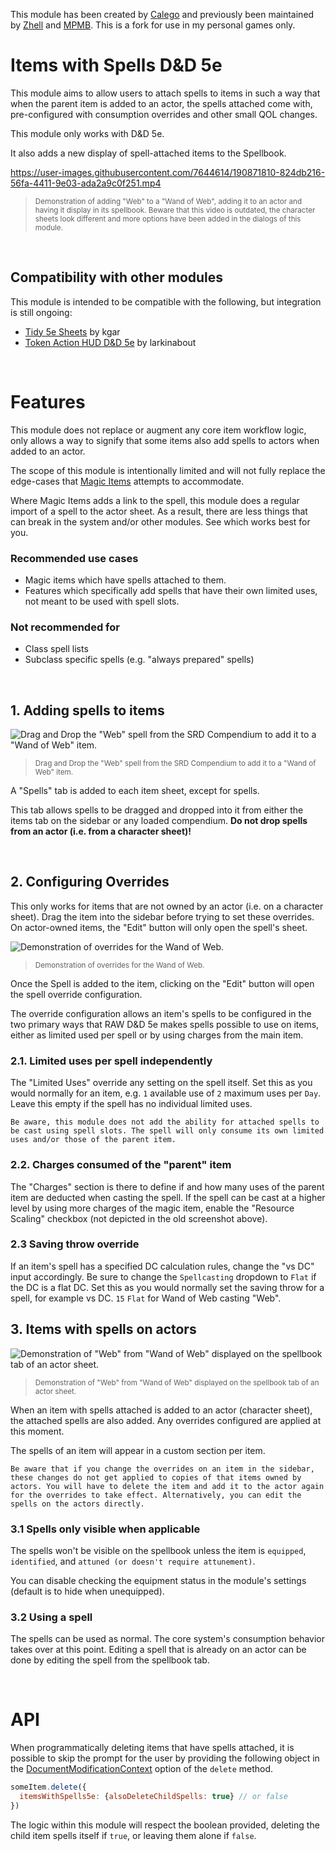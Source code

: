 This module has been created by [Calego](https://github.com/ElfFriend-DnD/foundryvtt-items-with-spells-5e) and previously been maintained by [Zhell](https://github.com/krbz999/foundryvtt-items-with-spells-5e) and [MPMB](https://github.com/morepurplemorebetter). This is a fork for use in my personal games only.

# Items with Spells D&D 5e
This module aims to allow users to attach spells to items in such a way that when the parent item is added to an actor, the spells attached come with, pre-configured with consumption overrides and other small QOL changes.

This module only works with D&D 5e.

It also adds a new display of spell-attached items to the Spellbook.

https://user-images.githubusercontent.com/7644614/190871810-824db216-56fa-4411-9e03-ada2a9c0f251.mp4
> <sup>Demonstration of adding "Web" to a "Wand of Web", adding it to an actor and having it display in its spellbook.
Beware that this video is outdated, the character sheets look different and more options have been added in the dialogs of this module.</sup>

&nbsp;

## Compatibility with other modules
This module is intended to be compatible with the following, but integration is still ongoing:
- [Tidy 5e Sheets](https://github.com/kgar/foundry-vtt-tidy-5e-sheets) by kgar
- [Token Action HUD D&D 5e](https://github.com/Larkinabout/fvtt-token-action-hud-dnd5e) by larkinabout

&nbsp;

# Features
This module does not replace or augment any core item workflow logic, only allows a way to signify that some items also add spells to actors when added to an actor.

The scope of this module is intentionally limited and will not fully replace the edge-cases that [Magic Items](https://github.com/PwQt/magic-items-2) attempts to accommodate.

Where Magic Items adds a link to the spell, this module does a regular import of a spell to the actor sheet. As a result, there are less things that can break in the system and/or other modules. See which works best for you.

### Recommended use cases
- Magic items which have spells attached to them.
- Features which specifically add spells that have their own limited uses, not meant to be used with spell slots.

### Not recommended for
- Class spell lists
- Subclass specific spells (e.g. "always prepared" spells)

&nbsp;

## 1. Adding spells to items
![Drag and Drop the "Web" spell from the SRD Compendium to add it to a "Wand of Web" item.](https://user-images.githubusercontent.com/7644614/190871191-9255a1af-c784-41a3-a9f2-722fc90cef26.png)
> <sup>Drag and Drop the "Web" spell from the SRD Compendium to add it to a "Wand of Web" item.</sup>

A "Spells" tab is added to each item sheet, except for spells.

This tab allows spells to be dragged and dropped into it from either the items tab on the sidebar or any loaded compendium.
**Do not drop spells from an actor (i.e. from a character sheet)!**

&nbsp;

## 2. Configuring Overrides
This only works for items that are not owned by an actor (i.e. on a character sheet). Drag the item into the sidebar before trying to set these overrides. On actor-owned items, the "Edit" button will only open the spell's sheet.

![Demonstration of overrides for the Wand of Web.](https://user-images.githubusercontent.com/7644614/190871004-22077815-bbcc-4348-b6d6-b8cb033813fc.png)
> <sup>Demonstration of overrides for the Wand of Web.</sup>

Once the Spell is added to the item, clicking on the "Edit" button will open the spell override configuration.

The override configuration allows an item's spells to be configured in the two primary ways that RAW D&D 5e makes spells possible to use on items, either as limited used per spell or by using charges from the main item.

### 2.1. Limited uses per spell independently
The "Limited Uses" override any setting on the spell itself.
Set this as you would normally for an item, e.g. `1` available use of `2` maximum uses per `Day`.
Leave this empty if the spell has no individual limited uses.

`Be aware, this module does not add the ability for attached spells to be cast using spell slots. The spell will only consume its own limited uses and/or those of the parent item.`

### 2.2. Charges consumed of the "parent" item
The "Charges" section is there to define if and how many uses of the parent item are deducted when casting the spell.
If the spell can be cast at a higher level by using more charges of the magic item, enable the "Resource Scaling" checkbox (not depicted in the old screenshot above).

### 2.3 Saving throw override
If an item's spell has a specified DC calculation rules, change the "vs DC" input accordingly. Be sure to change the `Spellcasting` dropdown to `Flat` if the DC is a flat DC.
Set this as you would normally set the saving throw for a spell, for example vs DC. `15` `Flat` for Wand of Web casting "Web".

## 3. Items with spells on actors
![Demonstration of "Web" from "Wand of Web" displayed on the spellbook tab of an actor sheet.](https://user-images.githubusercontent.com/7644614/190870987-ba49d749-47cb-49f7-91d7-1f869f2f8190.png)
> <sup>Demonstration of "Web" from "Wand of Web" displayed on the spellbook tab of an actor sheet.</sup>

When an item with spells attached is added to an actor (character sheet), the attached spells are also added. Any overrides configured are applied at this moment.

The spells of an item will appear in a custom section per item.

`Be aware that if you change the overrides on an item in the sidebar, these changes do not get applied to copies of that items owned by actors. You will have to delete the item and add it to the actor again for the overrides to take effect. Alternatively, you can edit the spells on the actors directly.`

### 3.1 Spells only visible when applicable
The spells won't be visible on the spellbook unless the item is `equipped`, `identified`, and `attuned (or doesn't require attunement)`.

You can disable checking the equipment status in the module's settings (default is to hide when unequipped).

### 3.2 Using a spell
The spells can be used as normal. The core system's consumption behavior takes over at this point.
Editing a spell that is already on an actor can be done by editing the spell from the spellbook tab.

&nbsp;

# API
When programmatically deleting items that have spells attached, it is possible to skip the prompt for the user by providing the following object in the [DocumentModificationContext](https://foundryvtt.com/api/classes/foundry.abstract.Document.html#delete) option of the `delete` method.

```js
someItem.delete({
  itemsWithSpells5e: {alsoDeleteChildSpells: true} // or false
})
```

The logic within this module will respect the boolean provided, deleting the child item spells itself if `true`, or leaving them alone if `false`.
